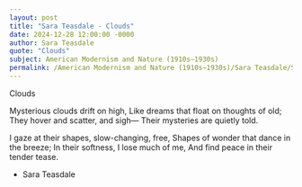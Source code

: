 ```yaml
---
layout: post
title: "Sara Teasdale - Clouds"
date: 2024-12-28 12:00:00 -0000
author: Sara Teasdale
quote: "Clouds"
subject: American Modernism and Nature (1910s–1930s)
permalink: /American Modernism and Nature (1910s–1930s)/Sara Teasdale/Sara Teasdale - Clouds
---
```


Clouds

Mysterious clouds drift on high,
Like dreams that float on thoughts of old;
They hover and scatter, and sigh—
Their mysteries are quietly told.

I gaze at their shapes, slow-changing, free,
Shapes of wonder that dance in the breeze;
In their softness, I lose much of me,
And find peace in their tender tease.

- Sara Teasdale
